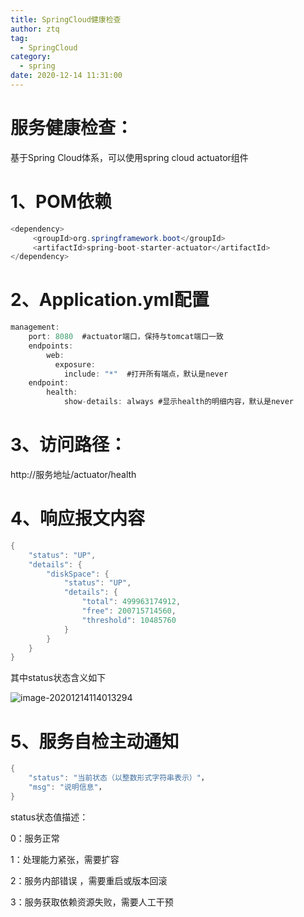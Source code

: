 ```yaml
---
title: SpringCloud健康检查
author: ztq
tag:
  - SpringCloud
category:
  - spring
date: 2020-12-14 11:31:00
---
```


# 服务健康检查：

基于Spring Cloud体系，可以使用spring cloud  actuator组件

# 1、POM依赖

```java
<dependency>
     <groupId>org.springframework.boot</groupId>
     <artifactId>spring-boot-starter-actuator</artifactId>
</dependency>
```

# 2、Application.yml配置

```java
management:
    port: 8080  #actuator端口，保持与tomcat端口一致
    endpoints:
        web:
          exposure:
            include: "*"  #打开所有端点，默认是never
    endpoint:
        health:
            show-details: always #显示health的明细内容，默认是never

```

# 3、访问路径： 

http://服务地址/actuator/health



# 4、响应报文内容

```java
{
    "status": "UP", 
    "details": {
        "diskSpace": {
            "status": "UP", 
            "details": {
                "total": 499963174912, 
                "free": 200715714560, 
                "threshold": 10485760
            }
        }
    }
}
```

其中status状态含义如下

![image-20201214114013294](/assets/images/image-20201214114013294.png)



# 5、服务自检主动通知

```java
{
	"status": "当前状态（以整数形式字符串表示）"，
	"msg": "说明信息"，
}
```

status状态值描述：

0：服务正常

1：处理能力紧张，需要扩容

2：服务内部错误 ，需要重启或版本回滚

3：服务获取依赖资源失败，需要人工干预